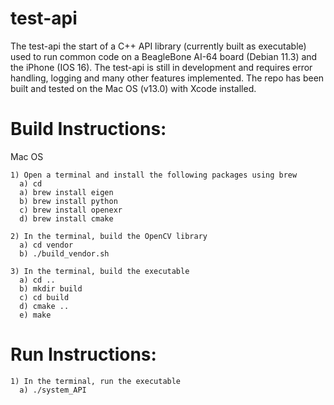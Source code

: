# test-api

  The test-api the start of a C++ API library (currently built as executable) used to run common code on a BeagleBone AI-64 board (Debian 11.3) and the iPhone (IOS 16). The test-api is still in development and requires error handling, logging and many other features implemented. The repo has been built and tested on the Mac OS (v13.0) with Xcode installed.


# Build Instructions:
  Mac OS
  
    1) Open a terminal and install the following packages using brew
      a) cd 
      a) brew install eigen
      b) brew install python
      c) brew install openexr
      d) brew install cmake
      
    2) In the terminal, build the OpenCV library
      a) cd vendor
      b) ./build_vendor.sh
      
    3) In the terminal, build the executable
      a) cd ..
      b) mkdir build
      c) cd build
      d) cmake ..
      e) make
      
# Run Instructions:

    1) In the terminal, run the executable
      a) ./system_API
      
      
      
